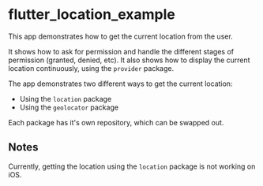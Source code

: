 # flutter_location_example

This app demonstrates how to get the current location from the user.

It shows how to ask for permission and handle the different stages of permission (granted, denied, etc).
It also shows how to display the current location continuously, using the `provider` package.

The app demonstrates two different ways to get the current location:

- Using the `location` package
- Using the `geolocator` package

Each package has it's own repository, which can be swapped out.

## Notes

Currently, getting the location using the `location` package is not working on iOS.
